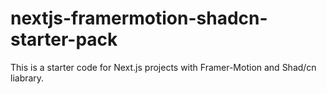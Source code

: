 # nextjs-framermotion-shadcn-starter-pack
This is a starter code for Next.js projects with Framer-Motion and Shad/cn liabrary.
